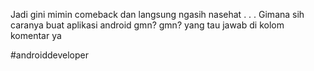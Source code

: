 Jadi gini mimin comeback dan langsung ngasih nasehat
.
.
.
Gimana sih caranya buat aplikasi android gmn? gmn?
yang tau jawab di kolom komentar ya

#androiddeveloper